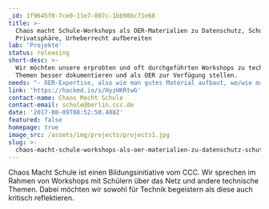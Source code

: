 ```yaml
---
_id: 1f9645f0-7ce0-11e7-807c-1bb98bc71e68
title: >-
  Chaos macht Schule-Workshops als OER-Materialien zu Datenschutz, Schutz der
  Privatsphäre, Urheberrecht aufbereiten
lab: 'Projekte'
status: releasing
short-desc: >-
  Wir möchten unsere erprobten und oft durchgeführten Workshops zu technischen
  Themen besser dokumentieren und als OER zur Verfügung stellen.
needs: "- OER-Expertise, also wie man gutes Material aufbaut, wo/wie man es am Ende veröffentlicht, wie man sicherstellt, dass es eingesetzt wird etc. \r\n- Expertise von Lehrenden, welche Anforderungen sie an OER-Material zu dem Thema haben und die bereit sind, den dokumentieren Workshop selber zu testen. \r\n- Menschen, die Zeit & Lust auf Dokumentation haben\r\n- Design/Layout am Ende\r\n- Menschen die sich im Bereich Urheberrecht im Bildungsbereich auskennen"
link: 'https://hackmd.io/s/HyzHKRtwG'
contact-name: Chaos Macht Schule
contact-email: schule@berlin.ccc.de
date: '2017-08-09T08:52:50.488Z'
featured: false
homepage: true
image_src: /assets/img/projects/projects1.jpg
slug: >-
  chaos-macht-schule-workshops-als-oer-materialien-zu-datenschutz-schutz-der-privatsphare-urheberrecht-aufbereiten
---
```

Chaos Macht Schule ist einen Bildungsinitiative vom CCC. Wir sprechen im Rahmen von Workshops mit Schülern über das Netz und andere technische Themen. Dabei möchten wir sowohl für Technik begeistern  als diese auch kritisch reflektieren.
